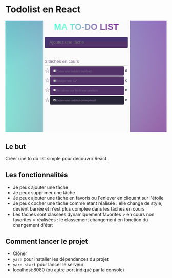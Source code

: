 # Todolist en React

![result](./capture-todo.png)

## Le but 

Créer une to do list simple pour découvrir React.

## Les fonctionnalités 
* Je peux ajouter une tâche
* Je peux supprimer une tâche 
* Je peux ajouter une tâche en favoris ou l'enlever en cliquant sur l'étoile
* Je peux cocher une tâche comme étant réalisée : elle change de style, devient barrée et n'est plus comptée dans les tâches en cours
* Les tâches sont classées dynamiquement favorites > en cours non favorites > réalisées : le classement changement en fonction du changement d'état

## Comment lancer le projet 
* Clôner 
* ```yarn``` pour installer les dépendances du projet
* ```yarn start``` pour lancer le serveur
* localhost:8080 (ou autre port indiqué par la console)
